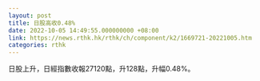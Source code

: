 ```yaml
---
layout: post
title: 日股高收0.48%
date: 2022-10-05 14:49:55.000000000 +08:00
link: https://news.rthk.hk/rthk/ch/component/k2/1669721-20221005.htm
categories: rthk
---
```


日股上升，日經指數收報27120點，升128點，升幅0.48%。
